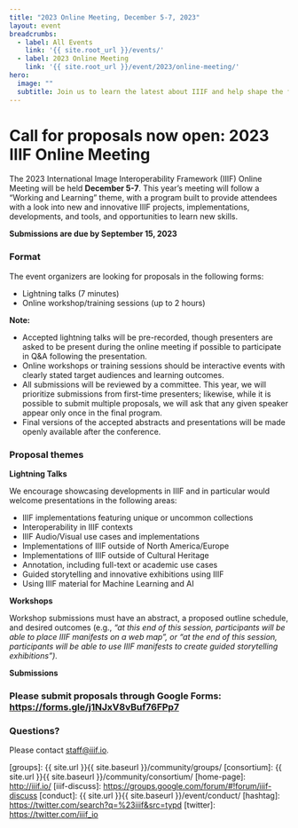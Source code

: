 ```yaml
---
title: "2023 Online Meeting, December 5-7, 2023"
layout: event
breadcrumbs:
  - label: All Events
    link: '{{ site.root_url }}/events/'
  - label: 2023 Online Meeting
    link: '{{ site.root_url }}/event/2023/online-meeting/'
hero:
  image: ""
  subtitle: Join us to learn the latest about IIIF and help shape the future of the community.
---
```


# **Call for proposals now open: 2023 IIIF Online Meeting**

The 2023 International Image Interoperability Framework (IIIF) Online Meeting will be held **December 5-7**. This year’s meeting will follow a “Working and Learning” theme, with a program built to provide attendees with a look into new and innovative IIIF projects, implementations, developments, and tools, and opportunities to learn new skills. 

**Submissions are due by September 15, 2023**


### **Format**

The event organizers are looking for proposals in the following forms:

* Lightning talks (7 minutes)
* Online workshop/training sessions (up to 2 hours)


**Note:**

* Accepted lightning talks will be pre-recorded, though presenters are asked to be present during the online meeting if possible to participate in Q&A following the presentation.  
* Online workshops or training sessions should be interactive events with clearly stated target audiences and learning outcomes. 
* All submissions will be reviewed by a committee. This year, we will prioritize submissions from first-time presenters; likewise, while it is possible to submit multiple proposals, we will ask that any given speaker appear only once in the final program. 
* Final versions of the accepted abstracts and presentations will be made openly available after the conference.


### **Proposal themes**

**Lightning Talks**

We encourage showcasing developments in IIIF and in particular would welcome presentations in the following areas:

* IIIF implementations featuring unique or uncommon collections
* Interoperability in IIIF contexts
* IIIF Audio/Visual use cases and implementations
* Implementations of IIIF outside of North America/Europe
* Implementations of IIIF outside of Cultural Heritage
* Annotation, including full-text or academic use cases
* Guided storytelling and innovative exhibitions using IIIF
* Using IIIF material for Machine Learning and AI


**Workshops**

Workshop submissions must have an abstract, a proposed outline schedule, and desired outcomes (e.g., _“at this end of this session, participants will be able to place IIIF manifests on a web map”, or “at the end of this session, participants will be able to use IIIF manifests to create guided storytelling exhibitions”)._


**Submissions**

### Please submit proposals through Google Forms: https://forms.gle/j1NJxV8vBuf76FPp7


### **Questions?**

Please contact staff@iiif.io.


[iiif]: https://iiif.io/
[groups]: {{ site.url }}{{ site.baseurl }}/community/groups/
[consortium]: {{ site.url }}{{ site.baseurl }}/community/consortium/
[home-page]: http://iiif.io/
[iiif-discuss]: https://groups.google.com/forum/#!forum/iiif-discuss
[conduct]: {{ site.url }}{{ site.baseurl }}/event/conduct/
[hashtag]: https://twitter.com/search?q=%23iiif&src=typd
[twitter]: https://twitter.com/iiif_io
